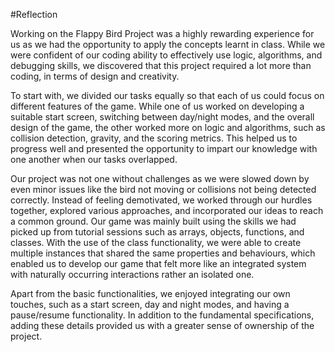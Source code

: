 #Reflection

Working on the Flappy Bird Project was a highly rewarding experience for us as we had the opportunity to apply the concepts learnt in class. While we were confident of our coding ability to effectively use logic, algorithms, and debugging skills, we discovered that this project required a lot more than coding, in terms of design and creativity. 

To start with, we divided our tasks equally so that each of us could focus on different features of the game. While one of us worked on developing a suitable start screen, switching between day/night modes, and the overall design of the game, the other worked more on logic and algorithms, such as collision detection, gravity, and the scoring metrics. This helped us to progress well and presented the opportunity to impart our knowledge with one another when our tasks overlapped.

Our project was not one without challenges as we were slowed down by even minor issues like the bird not moving or collisions not being detected correctly. Instead of feeling demotivated, we worked through our hurdles together, explored various approaches, and incorporated our ideas to reach a common ground. Our game was mainly built using the skills we had picked up from tutorial sessions such as arrays, objects, functions, and classes. With the use of the class functionality, we were able to create multiple instances that shared the same properties and behaviours, which enabled us to develop our game that felt more like an integrated system with naturally occurring interactions rather an isolated one.

Apart from the basic functionalities, we enjoyed integrating our own touches, such as a start screen, day and night modes, and having a pause/resume functionality. In addition to the fundamental specifications, adding these details provided us with a greater sense of ownership of the project. 


